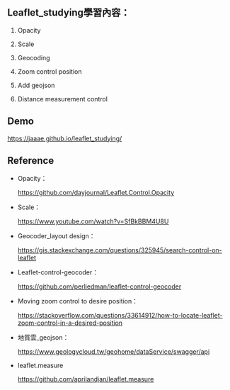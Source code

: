## Leaflet_studying學習內容：

1. Opacity

2. Scale

3. Geocoding

4. Zoom control position

5. Add geojson
6. Distance measurement control

## Demo
https://jaaae.github.io/leaflet_studying/

## Reference 
+ Opacity：

  https://github.com/dayjournal/Leaflet.Control.Opacity 

+ Scale： 

  https://www.youtube.com/watch?v=SfBkBBM4U8U 

+ Geocoder_layout design： 

  https://gis.stackexchange.com/questions/325945/search-control-on-leaflet

+ Leaflet-control-geocoder： 

  https://github.com/perliedman/leaflet-control-geocoder

+ Moving zoom control to desire position： 

  https://stackoverflow.com/questions/33614912/how-to-locate-leaflet-zoom-control-in-a-desired-position

+ 地質雲_geojson： 

  https://www.geologycloud.tw/geohome/dataService/swagger/api

+ leaflet.measure

  https://github.com/aprilandjan/leaflet.measure
